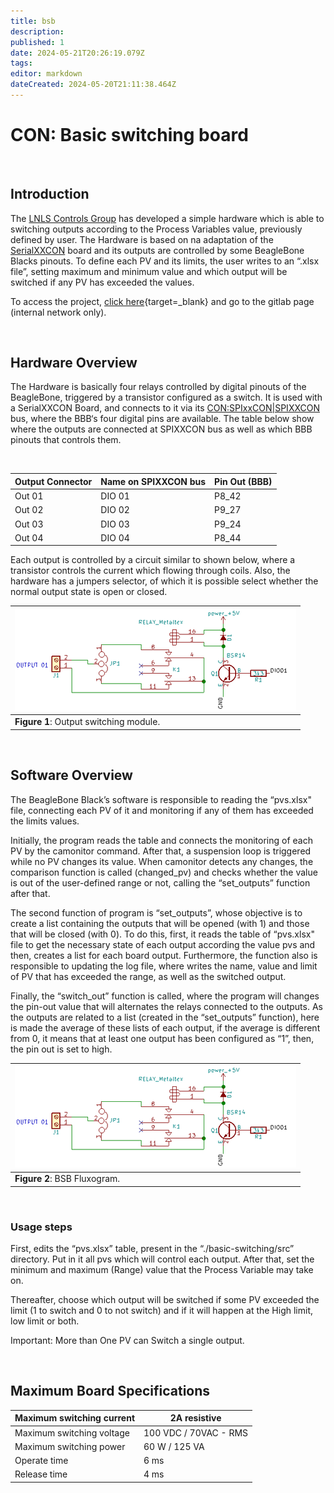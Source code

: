```yaml
---
title: bsb
description: 
published: 1
date: 2024-05-21T20:26:19.079Z
tags: 
editor: markdown
dateCreated: 2024-05-20T21:11:38.464Z
---
```


# CON: Basic switching board

<br>

## Introduction 
The [LNLS Controls Group](/Machine/Groups/CON) has developed a simple hardware which is able to switching outputs according to the Process Variables value, previously defined by user. The Hardware is based on na adaptation of the [SerialXXCON](link) board and its outputs are controlled by some BeagleBone Blacks pinouts.
To define each PV and its limits, the user writes to an “.xlsx file”, setting maximum and minimum value and which output will be switched if any PV has exceeded the values.

To access the project, [click here](https://gitlab.cnpem.br/robert.polli/basic-switching/){target=_blank} and go to the gitlab page (internal network only).

<br>

## Hardware Overview 
The Hardware is basically four relays controlled by digital pinouts of the BeagleBone, triggered by a transistor configured as a switch. It is used with a SerialXXCON Board, and connects to it via its [CON:SPIxxCON|SPIXXCON](link) bus, where the BBB‘s four digital pins are available.
The table below show where the outputs are connected at SPIXXCON bus as well as which BBB pinouts that controls them. 

<br>

|Output Connector| Name on SPIXXCON bus| Pin Out (BBB) |
|-|-|-|
|Out 01| DIO 01| P8_42 |
|Out 02| DIO 02| P9_27 |
|Out 03| DIO 03| P9_24 |
|Out 04| DIO 04| P8_44  |


Each output is controlled by a circuit similar to shown below, where a transistor controls the current which flowing through coils. Also, the hardware has a jumpers selector, of which it is possible select whether the normal output state is open or closed.
 
|![](/img/groups/con/bsb/OutputBSB.png)|
|-|
|**Figure 1**: Output switching module.|

<br>

## Software Overview 

The BeagleBone Black’s software is responsible to reading the “pvs.xlsx" file, connecting each PV of it and monitoring if any of them has exceeded the limits values.

Initially, the program reads the table and connects the monitoring of each PV by the camonitor command. After that, a suspension loop is triggered while no PV changes its value. When camonitor detects any changes, the comparison function is called (changed_pv) and checks whether the value is out of the user-defined range or not, calling the “set_outputs” function after that.

The second function of program is “set_outputs”, whose objective is to create a list containing the outputs that will be opened (with 1) and those that will be closed (with 0). To do this, first, it reads the table of “pvs.xlsx" file to get the necessary state of each output according the value pvs and then, creates a list for each board output.
Furthermore, the function also is responsible to updating the log file, where writes the name, value and limit of PV that has exceeded the range, as well as the switched output.

Finally, the “switch_out” function is called, where the program will changes the pin-out value that will alternates the relays connected to the outputs. As the outputs are related to a list (created in the “set_outputs” function), here is made the average of these lists of each output, if the average is different from 0, it means that at least one output has been configured as “1”, then, the pin out is set to high.

|![](/img/groups/con/bsb/OutputBSB.png)|
|-|
|**Figure 2**: BSB Fluxogram.|

<br>

### Usage steps 
First, edits the “pvs.xlsx” table, present in the “./basic-switching/src” directory. Put in it all pvs which will control each output. After that, set the minimum and maximum (Range) value that the Process Variable may take on.

Thereafter, choose which output will be switched if some PV exceeded the limit (1 to switch and 0 to not switch) and if it will happen at the High limit, low limit or both.

Important: More than One PV can Switch a single output.

<br>

## Maximum Board Specifications 

|Maximum switching current| 2A resistive |
|-|-|
|Maximum switching voltage| 100 VDC / 70VAC - RMS |
|Maximum switching power| 60 W / 125 VA |
|Operate time| 6 ms |
|Release time| 4 ms  |
